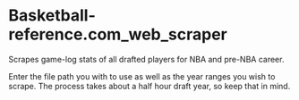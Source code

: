 # Basketball-reference.com_web_scraper
Scrapes game-log stats of all drafted players for NBA and pre-NBA career. 

Enter the file path you with to use as well as the year ranges you wish to scrape. The process takes about a half hour draft year, so keep that in mind.

